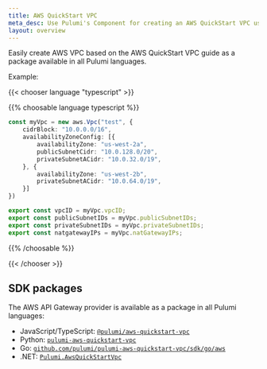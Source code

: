 ```yaml
---
title: AWS QuickStart VPC
meta_desc: Use Pulumi's Component for creating an AWS QuickStart VPC using infrastructure as code.
layout: overview
---
```


Easily create AWS VPC based on the AWS QuickStart VPC guide as a package available in all Pulumi languages.

Example:

{{< chooser language "typescript" >}}

{{% choosable language typescript %}}

```typescript
const myVpc = new aws.Vpc("test", {
    cidrBlock: "10.0.0.0/16",
    availabilityZoneConfig: [{
        availabilityZone: "us-west-2a",
        publicSubnetCidr: "10.0.128.0/20",
        privateSubnetACidr: "10.0.32.0/19",
    }, {
        availabilityZone: "us-west-2b",
        privateSubnetACidr: "10.0.64.0/19",
    }]
})

export const vpcID = myVpc.vpcID;
export const publicSubnetIDs = myVpc.publicSubnetIDs;
export const privateSubnetIDs = myVpc.privateSubnetIDs;
export const natgatewayIPs = myVpc.natGatewayIPs;
```

{{% /choosable %}}

{{< /chooser >}}

## SDK packages

The AWS API Gateway provider is available as a package in all Pulumi languages:

* JavaScript/TypeScript: [`@pulumi/aws-quickstart-vpc`](https://www.npmjs.com/package/@pulumi/aws-quickstart-vpc)
* Python: [`pulumi-aws-quickstart-vpc`](https://pypi.org/project/pulumi-aws-quickstart-vpc/)
* Go: [`github.com/pulumi/pulumi-aws-quickstart-vpc/sdk/go/aws`](https://github.com/pulumi/pulumi-aws-quickstart-vpc)
* .NET: [`Pulumi.AwsQuickStartVpc`](https://www.nuget.org/packages/Pulumi.AwsQuickStartVpc)

